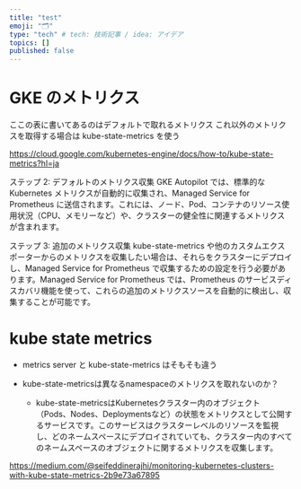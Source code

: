 ```yaml
---
title: "test"
emoji: "🗂"
type: "tech" # tech: 技術記事 / idea: アイデア
topics: []
published: false
---
```


# GKE のメトリクス
ここの表に書いてあるのはデフォルトで取れるメトリクス
これ以外のメトリクスを取得する場合は kube-state-metrics を使う


https://cloud.google.com/kubernetes-engine/docs/how-to/kube-state-metrics?hl=ja


ステップ 2: デフォルトのメトリクス収集
GKE Autopilot では、標準的な Kubernetes メトリクスが自動的に収集され、Managed Service for Prometheus に送信されます。これには、ノード、Pod、コンテナのリソース使用状況（CPU、メモリーなど）や、クラスターの健全性に関連するメトリクスが含まれます。

ステップ 3: 追加のメトリクス収集
kube-state-metrics や他のカスタムエクスポーターからのメトリクスを収集したい場合は、それらをクラスターにデプロイし、Managed Service for Prometheus で収集するための設定を行う必要があります。Managed Service for Prometheus では、Prometheus のサービスディスカバリ機能を使って、これらの追加のメトリクスソースを自動的に検出し、収集することが可能です。



# kube state metrics 
- metrics server と kube-state-metrics はそもそも違う


- kube-state-metricsは異なるnamespaceのメトリクスを取れないのか？
  - kube-state-metricsはKubernetesクラスター内のオブジェクト（Pods、Nodes、Deploymentsなど）の状態をメトリクスとして公開するサービスです。このサービスはクラスターレベルのリソースを監視し、どのネームスペースにデプロイされていても、クラスター内のすべてのネームスペースのオブジェクトに関するメトリクスを収集します。

https://medium.com/@seifeddinerajhi/monitoring-kubernetes-clusters-with-kube-state-metrics-2b9e73a67895